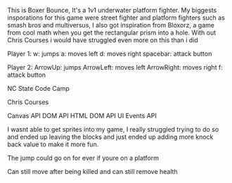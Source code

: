 <!-- introduction -->
This is Boxer Bounce, It's a 1v1 underwater platform fighter. My biggests insporations for this game were street fighter and platform fighters such as smash bros and multiversus, I also got inspiration from Bloxorz, a game from cool math when you get the rectangular prism into a hole. With out Chris Courses i would have struggled even more on this than i did

<!-- controls -->
Player 1: w: jumps
          a: moves left
          d: moves right 
    spacebar: attack button

Player 2: ArrowUp: jumps
          ArrowLeft: moves left
          ArrowRight: moves right 
          f: attack button

<!-- Resources -->
NC State Code Camp
<!-- used all the stuff we learned in class to make this -->


Chris Courses
<!-- https://www.youtube.com/watch?v=vyqbNFMDRGQ&t=2826s
this video right here helped me with this game so much with using the biggest inspiration and most helpful article 

https://www.youtube.com/watch?v=4q2vvZn5aoo&t=5391s
where i got help with platforms

https://www.youtube.com/watch?v=_MyPLZSGS3s&t=374s
rectangular collision, helped with hit boxes/radius -->

<!-- Technologies -->
Canvas API
DOM API
HTML DOM API
UI Events API
<!-- https://developer.mozilla.org/en-US/docs/Web/API -->


<!-- Bugs/incompletion -->
I wasnt able to get sprites into my game, I really struggled trying to do so and ended up leaving the blocks and just ended up adding more knock back value to make it more fun. 

The jump could go on for ever if youre on a platform

Can still move after being killed and can still remove health